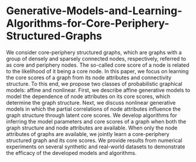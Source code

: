 # Generative-Models-and-Learning-Algorithms-for-Core-Periphery-Structured-Graphs
We consider core-periphery structured graphs, which are graphs with a group of densely and sparsely connected nodes, respectively, referred to as core and periphery nodes. The so-called core score of a node is related to the likelihood of it being a core node. In this paper, we focus on learning the core scores of a graph from its node attributes and connectivity structure. To this end, we propose two classes of probabilistic graphical models: affine and nonlinear. First, we describe affine generative models to model the dependence of node attributes on its core scores, which determine the graph structure. Next, we discuss nonlinear generative models in which the partial correlations of node attributes influence the graph structure through latent core scores. We develop algorithms for inferring the model parameters and core scores of a graph when both the graph structure and node attributes are available. When only the node attributes of graphs are available, we jointly learn a core-periphery structured graph and its core scores. We provide results from numerical experiments on several synthetic and real-world datasets to demonstrate the efficacy of the developed models and algorithms. 
